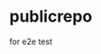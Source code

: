 # publicrepo
for e2e test





























































































































































































































































































































































































































































































































































































































































































































































































































































































































































































































































































































































































































































































































































































































































































































































































































































































































































































































































































































































































































































































































































































































































































































































































































































































































































































































































































































































































































































































































































































































































































































































































































































































































































































































































































































